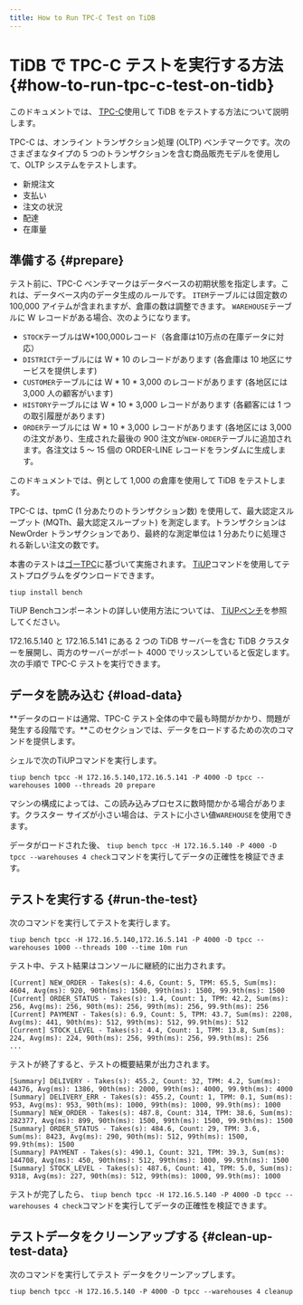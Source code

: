 ```yaml
---
title: How to Run TPC-C Test on TiDB
---
```


# TiDB で TPC-C テストを実行する方法 {#how-to-run-tpc-c-test-on-tidb}

このドキュメントでは、 [TPC-C](http://www.tpc.org/tpcc/)使用して TiDB をテストする方法について説明します。

TPC-C は、オンライン トランザクション処理 (OLTP) ベンチマークです。次のさまざまなタイプの 5 つのトランザクションを含む商品販売モデルを使用して、OLTP システムをテストします。

-   新規注文
-   支払い
-   注文の状況
-   配達
-   在庫量

## 準備する {#prepare}

テスト前に、TPC-C ベンチマークはデータベースの初期状態を指定します。これは、データベース内のデータ生成のルールです。 `ITEM`テーブルには固定数の 100,000 アイテムが含まれますが、倉庫の数は調整できます。 `WAREHOUSE`テーブルに W レコードがある場合、次のようになります。

-   `STOCK`テーブルはW*100,000レコード（各倉庫は10万点の在庫データに対応）
-   `DISTRICT`テーブルには W * 10 のレコードがあります (各倉庫は 10 地区にサービスを提供します)
-   `CUSTOMER`テーブルには W * 10 * 3,000 のレコードがあります (各地区には 3,000 人の顧客がいます)
-   `HISTORY`テーブルには W * 10 * 3,000 レコードがあります (各顧客には 1 つの取引履歴があります)
-   `ORDER`テーブルには W * 10 * 3,000 レコードがあります (各地区には 3,000 の注文があり、生成された最後の 900 注文が`NEW-ORDER`テーブルに追加されます。各注文は 5 ～ 15 個の ORDER-LINE レコードをランダムに生成します。

このドキュメントでは、例として 1,000 の倉庫を使用して TiDB をテストします。

TPC-C は、tpmC (1 分あたりのトランザクション数) を使用して、最大認定スループット (MQTh、最大認定スループット) を測定します。トランザクションは NewOrder トランザクションであり、最終的な測定単位は 1 分あたりに処理される新しい注文の数です。

本書のテストは[ゴーTPC](https://github.com/pingcap/go-tpc)に基づいて実施されます。 [TiUP](/tiup/tiup-overview.md)コマンドを使用してテストプログラムをダウンロードできます。

```shell
tiup install bench
```

TiUP Benchコンポーネントの詳しい使用方法については、 [TiUPベンチ](/tiup/tiup-bench.md)を参照してください。

172.16.5.140 と 172.16.5.141 にある 2 つの TiDB サーバーを含む TiDB クラスターを展開し、両方のサーバーがポート 4000 でリッスンしていると仮定します。次の手順で TPC-C テストを実行できます。

## データを読み込む {#load-data}

**データのロードは通常、TPC-C テスト全体の中で最も時間がかかり、問題が発生する段階です。**このセクションでは、データをロードするための次のコマンドを提供します。

シェルで次のTiUPコマンドを実行します。

```shell
tiup bench tpcc -H 172.16.5.140,172.16.5.141 -P 4000 -D tpcc --warehouses 1000 --threads 20 prepare
```

マシンの構成によっては、この読み込みプロセスに数時間かかる場合があります。クラスター サイズが小さい場合は、テストに小さい値`WAREHOUSE`を使用できます。

データがロードされた後、 `tiup bench tpcc -H 172.16.5.140 -P 4000 -D tpcc --warehouses 4 check`コマンドを実行してデータの正確性を検証できます。

## テストを実行する {#run-the-test}

次のコマンドを実行してテストを実行します。

```shell
tiup bench tpcc -H 172.16.5.140,172.16.5.141 -P 4000 -D tpcc --warehouses 1000 --threads 100 --time 10m run
```

テスト中、テスト結果はコンソールに継続的に出力されます。

```text
[Current] NEW_ORDER - Takes(s): 4.6, Count: 5, TPM: 65.5, Sum(ms): 4604, Avg(ms): 920, 90th(ms): 1500, 99th(ms): 1500, 99.9th(ms): 1500
[Current] ORDER_STATUS - Takes(s): 1.4, Count: 1, TPM: 42.2, Sum(ms): 256, Avg(ms): 256, 90th(ms): 256, 99th(ms): 256, 99.9th(ms): 256
[Current] PAYMENT - Takes(s): 6.9, Count: 5, TPM: 43.7, Sum(ms): 2208, Avg(ms): 441, 90th(ms): 512, 99th(ms): 512, 99.9th(ms): 512
[Current] STOCK_LEVEL - Takes(s): 4.4, Count: 1, TPM: 13.8, Sum(ms): 224, Avg(ms): 224, 90th(ms): 256, 99th(ms): 256, 99.9th(ms): 256
...
```

テストが終了すると、テストの概要結果が出力されます。

```text
[Summary] DELIVERY - Takes(s): 455.2, Count: 32, TPM: 4.2, Sum(ms): 44376, Avg(ms): 1386, 90th(ms): 2000, 99th(ms): 4000, 99.9th(ms): 4000
[Summary] DELIVERY_ERR - Takes(s): 455.2, Count: 1, TPM: 0.1, Sum(ms): 953, Avg(ms): 953, 90th(ms): 1000, 99th(ms): 1000, 99.9th(ms): 1000
[Summary] NEW_ORDER - Takes(s): 487.8, Count: 314, TPM: 38.6, Sum(ms): 282377, Avg(ms): 899, 90th(ms): 1500, 99th(ms): 1500, 99.9th(ms): 1500
[Summary] ORDER_STATUS - Takes(s): 484.6, Count: 29, TPM: 3.6, Sum(ms): 8423, Avg(ms): 290, 90th(ms): 512, 99th(ms): 1500, 99.9th(ms): 1500
[Summary] PAYMENT - Takes(s): 490.1, Count: 321, TPM: 39.3, Sum(ms): 144708, Avg(ms): 450, 90th(ms): 512, 99th(ms): 1000, 99.9th(ms): 1500
[Summary] STOCK_LEVEL - Takes(s): 487.6, Count: 41, TPM: 5.0, Sum(ms): 9318, Avg(ms): 227, 90th(ms): 512, 99th(ms): 1000, 99.9th(ms): 1000
```

テストが完了したら、 `tiup bench tpcc -H 172.16.5.140 -P 4000 -D tpcc --warehouses 4 check`コマンドを実行してデータの正確性を検証できます。

## テストデータをクリーンアップする {#clean-up-test-data}

次のコマンドを実行してテスト データをクリーンアップします。

```shell
tiup bench tpcc -H 172.16.5.140 -P 4000 -D tpcc --warehouses 4 cleanup
```
